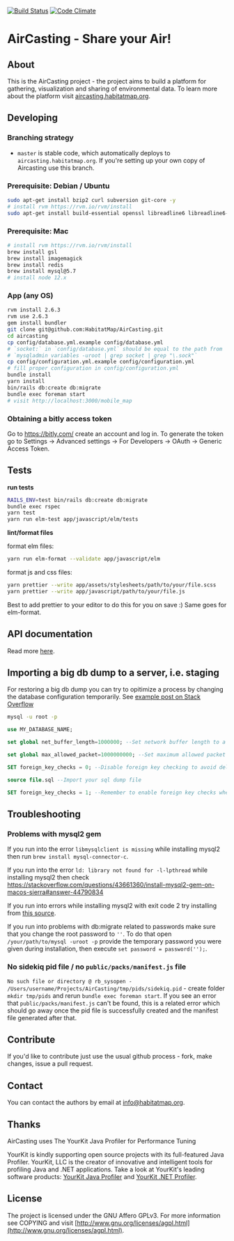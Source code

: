[![Build Status](https://travis-ci.org/HabitatMap/AirCasting.svg?branch=master)](https://travis-ci.org/HabitatMap/AirCasting)
[![Code Climate](https://codeclimate.com/github/HabitatMap/AirCasting/badges/gpa.svg)](https://codeclimate.com/github/HabitatMap/AirCasting)

# AirCasting - Share your Air!

## About

This is the AirCasting project - the project aims to build a platform for gathering, visualization and sharing of environmental data. To learn more about the platform visit [aircasting.habitatmap.org](http://aircasting.habitatmap.org).

## Developing

### Branching strategy

- `master` is stable code, which automatically deploys to `aircasting.habitatmap.org`. If you're setting up your own copy of Aircasting use this branch.

### Prerequisite: Debian / Ubuntu

```bash
sudo apt-get install bzip2 curl subversion git-core -y
# install rvm https://rvm.io/rvm/install
sudo apt-get install build-essential openssl libreadline6 libreadline6-dev curl git-core zlib1g zlib1g-dev libssl-dev libyaml-dev libsqlite3-dev sqlite3 libxml2-dev libxslt-dev autoconf libc6-dev ncurses-dev automake libtool bison subversion pkg-config imagemagick mysql-server libmysqlclient-dev redis-server libgsl0-dev nodejs -y
```

### Prerequisite: Mac

```bash
# install rvm https://rvm.io/rvm/install
brew install gsl
brew install imagemagick
brew install redis
brew install mysql@5.7
# install node 12.x
```

### App (any OS)

```bash
rvm install 2.6.3
rvm use 2.6.3
gem install bundler
git clone git@github.com:HabitatMap/AirCasting.git
cd aircasting
cp config/database.yml.example config/database.yml
# `socket:` in `config/database.yml` should be equal to the path from
# `mysqladmin variables -uroot | grep socket | grep "\.sock"`
cp config/configuration.yml.example config/configuration.yml
# fill proper configuration in config/configuration.yml
bundle install
yarn install
bin/rails db:create db:migrate
bundle exec foreman start
# visit http://localhost:3000/mobile_map
```

### Obtaining a bitly access token

Go to https://bitly.com/ create an account and log in. To generate the token go to Settings -> Advanced settings -> For Developers -> OAuth -> Generic Access Token.

## Tests

**run tests**

```bash
RAILS_ENV=test bin/rails db:create db:migrate
bundle exec rspec
yarn test
yarn run elm-test app/javascript/elm/tests
```

**lint/format files**

format elm files:

```bash
yarn run elm-format --validate app/javascript/elm
```

format js and css files:

```bash
yarn prettier --write app/assets/stylesheets/path/to/your/file.scss
yarn prettier --write app/javascript/path/to/your/file.js
```

Best to add prettier to your editor to do this for you on save :)
Same goes for elm-format.

## API documentation

Read more [here](doc/api.md).

## Importing a big db dump to a server, i.e. staging

For restoring a big db dump you can try to opitimize a process by changing the database configuration temporarily.
See [example post on Stack Overflow](https://stackoverflow.com/questions/13717277/how-can-i-import-a-large-14-gb-mysql-dump-file-into-a-new-mysql-database)

```bash
mysql -u root -p
```

```sql
use MY_DATABASE_NAME;

set global net_buffer_length=1000000; --Set network buffer length to a large byte number

set global max_allowed_packet=1000000000; --Set maximum allowed packet size to a large byte number

SET foreign_key_checks = 0; --Disable foreign key checking to avoid delays,errors and unwanted behaviour

source file.sql --Import your sql dump file

SET foreign_key_checks = 1; --Remember to enable foreign key checks when procedure is complete!
```

## Troubleshooting

### Problems with mysql2 gem

If you run into the error `libmysqlclient is missing` while installing mysql2 then run `brew install mysql-connector-c`.

If you run into the error `ld: library not found for -l-lpthread` while installing mysql2 then check https://stackoverflow.com/questions/43661360/install-mysql2-gem-on-macos-sierra#answer-44790834

If you run into errors while installing mysql2 with exit code 2 try installing from [this source](https://dev.mysql.com/downloads/mysql/5.7.html#downloads).

If you run into problems with db:migrate related to passwords make sure that you change the root password to `''`. To do that open `/your/path/to/mysql -uroot -p` provide the temporary password you were given during installation, then execute `set password = password('');`.

### No sidekiq pid file / no `public/packs/manifest.js` file

`No such file or directory @ rb_sysopen - /Users/username/Projects/AirCasting/tmp/pids/sidekiq.pid` - create folder `mkdir tmp/pids` and rerun `bundle exec foreman start`.
If you see an error that `public/packs/manifest.js` can't be found, this is a related error which should go away once the pid file is successfully created and the manifest file generated after that.

## Contribute

If you'd like to contribute just use the usual github process - fork, make changes, issue a pull request.

## Contact

You can contact the authors by email at [info@habitatmap.org](mailto:info@habitatmap.org).

## Thanks

AirCasting uses The YourKit Java Profiler for Performance Tuning

YourKit is kindly supporting open source projects with its full-featured Java Profiler. YourKit, LLC is the creator of innovative and intelligent tools for profiling Java and .NET applications. Take a look at YourKit's leading software products: [YourKit Java Profiler](http://www.yourkit.com/java/profiler/index.jsp) and [YourKit .NET Profiler](http://www.yourkit.com/.net/profiler/index.jsp).

## License

The project is licensed under the GNU Affero GPLv3. For more information see COPYING and visit [http://www.gnu.org/licenses/agpl.html](http://www.gnu.org/licenses/agpl.html).
